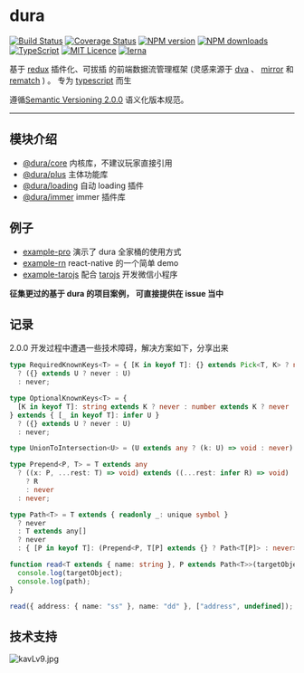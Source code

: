 # dura

[![Build Status](https://travis-ci.org/CN-YUANYU/dura.svg?branch=master)](https://travis-ci.org/CN-YUANYU/dura)
[![Coverage Status](https://img.shields.io/coveralls/CN-YUANYU/dura.svg?style=flat)](https://coveralls.io/github/CN-YUANYU/dura)
[![NPM version](https://img.shields.io/npm/v/@dura/plus.svg?style=flat)](https://www.npmjs.com/settings/dura/packages)
[![NPM downloads](http://img.shields.io/npm/dm/@dura/core.svg?style=flat)](https://www.npmjs.com/package/@dura/plus)
[![TypeScript](https://badges.frapsoft.com/typescript/version/typescript-next.svg?v=101)](https://github.com/ellerbrock/typescript-badges/)
[![MIT Licence](https://badges.frapsoft.com/os/mit/mit.svg?v=103)](https://opensource.org/licenses/mit-license.php)
[![lerna](https://img.shields.io/badge/maintained%20with-lerna-cc00ff.svg)](https://lernajs.io/)

基于 [redux](https://github.com/reduxjs/redux) 插件化、可拔插 的前端数据流管理框架 (灵感来源于 [dva](https://github.com/dvajs/dva) 、 [mirror](https://github.com/mirrorjs/mirror) 和 [rematch](https://github.com/rematch/rematch) ) 。 专为 [typescript](https://github.com/Microsoft/TypeScript) 而生

遵循[Semantic Versioning 2.0.0](https://semver.org/lang/zh-CN/) 语义化版本规范。

---

## 模块介绍

- [@dura/core](https://github.com/CN-YUANYU/dura/tree/v2.x/packages/dura-core) 内核库，不建议玩家直接引用
- [@dura/plus](https://github.com/CN-YUANYU/dura/tree/v2.x/packages/dura-plus) 主体功能库
- [@dura/loading](https://github.com/CN-YUANYU/dura/tree/v2.x/packages/dura-loading) 自动 loading 插件
- [@dura/immer](https://github.com/CN-YUANYU/dura/tree/v2.x/packages/dura-immer) immer 插件库

## 例子

- [example-pro](https://github.com/CN-YUANYU/dura/tree/master/example/example-pro) 演示了 dura 全家桶的使用方式
- [example-rn](https://github.com/CN-YUANYU/dura/tree/master/example/examplern) react-native 的一个简单 demo
- [example-tarojs](https://github.com/CN-YUANYU/dura/tree/master/example/example-tarojs) 配合 [tarojs](https://github.com/NervJS/taro) 开发微信小程序

**征集更过的基于 dura 的项目案例， 可直接提供在 issue 当中**

## 记录

2.0.0 开发过程中遭遇一些技术障碍，解决方案如下，分享出来

```typescript
type RequiredKnownKeys<T> = { [K in keyof T]: {} extends Pick<T, K> ? never : K } extends { [_ in keyof T]: infer U }
  ? ({} extends U ? never : U)
  : never;

type OptionalKnownKeys<T> = {
  [K in keyof T]: string extends K ? never : number extends K ? never : {} extends Pick<T, K> ? K : never
} extends { [_ in keyof T]: infer U }
  ? ({} extends U ? never : U)
  : never;

type UnionToIntersection<U> = (U extends any ? (k: U) => void : never) extends ((k: infer I) => void) ? I : never;

type Prepend<P, T> = T extends any
  ? ((x: P, ...rest: T) => void) extends ((...rest: infer R) => void)
    ? R
    : never
  : never;

type Path<T> = T extends { readonly _: unique symbol }
  ? never
  : T extends any[]
  ? never
  : { [P in keyof T]: (Prepend<P, T[P] extends {} ? Path<T[P]> : never>) | [P, T[P]] }[keyof T];

function read<T extends { name: string }, P extends Path<T>>(targetObject: T, path: P) {
  console.log(targetObject);
  console.log(path);
}

read({ address: { name: "ss" }, name: "dd" }, ["address", undefined]);
```

## 技术支持

![kavLv9.jpg](https://s2.ax1x.com/2019/02/11/kavLv9.jpg)
